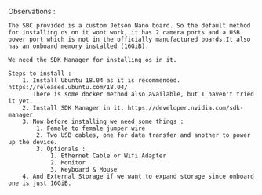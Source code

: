 Observations :

	The SBC provided is a custom Jetson Nano board. So the default method for installing os on it wont work, it has 2 camera ports and a USB power port which is not in the officially manufactured boards.It also has an onboard memory installed (16GiB).

	We need the SDK Manager for installing os in it. 
	
	Steps to install :
		1. Install Ubuntu 18.04 as it is recommended. https://releases.ubuntu.com/18.04/ 
		   There is some docker method also available, but I haven't tried it yet.
		2. Install SDK Manager in it. https://developer.nvidia.com/sdk-manager
		3. Now before installing we need some things : 
			1. Female to female jumper wire
			2. Two USB cables, one for data transfer and another to power up the device.
			3. Optionals : 
				1. Ethernet Cable or Wifi Adapter
				2. Monitor
				3. Keyboard & Mouse
		4. And External Storage if we want to expand storage since onboard one is just 16GiB.